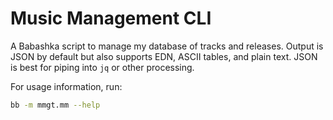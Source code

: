# Music Management CLI

A Babashka script to manage my database of tracks and releases. Output is JSON by default 
but also supports EDN, ASCII tables, and plain text. JSON is best for piping into `jq` or 
other processing.

For usage information, run:
```bash
bb -m mmgt.mm --help
```
